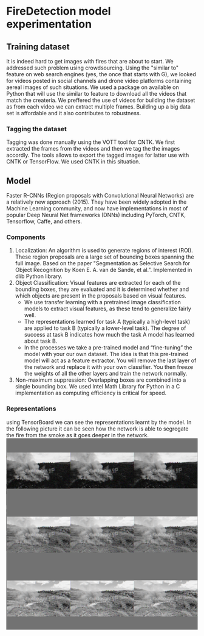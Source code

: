 # FireDetection model experimentation

<h2>Training dataset</h2>
<p>It is indeed hard to get images with fires that are about to start. We addressed such problem using crowdsourcing. Using the "similar to" feature on web search engines (yes, the once that starts with G), we looked for videos posted in social channels and drone video platforms containing aereal images of such situations. We used a package on available on Python that will use the similar to feature to download all the videos that match the createria. We preffered the use of videos for building the dataset as from each video we can extract multiple frames. Building up a big data set is affordable and it also contributes to robustness.</p>

<h3>Tagging the dataset</h3>
<p>Tagging was done manually using the VOTT tool for CNTK. We first extracted the frames from the videos and then we tag the the images accordly. The tools allows to export the tagged images for latter use with CNTK or TensorFlow. We used CNTK in this situation.</p>

<h2>Model</h2>
<p>Faster R-CNNs (Region proposals with Convolutional Neural Networks) are a relatively new approach (2015). They have been widely adopted in the Machine Learning community, and now have implementations in most of popular Deep Neural Net frameworks (DNNs) including PyTorch, CNTK, Tensorflow, Caffe, and others.</p>

<h3>Components</h3>
<p>
    <ol>
        <li>Localization: An algorithm is used to generate regions of interest (ROI). These region proposals are a large set of bounding boxes spanning the full image. Based on the paper "Segmentation as Selective Search for Object Recognition by Koen E. A. van de Sande, et al.". Implemented in dlib Python library.</li>
	    <li>Object Classification: Visual features are extracted for each of the bounding boxes, they are evaluated and it is determined whether and which objects are present in the proposals based on visual features.
            <ul>
                <li>We use transfer learning with a pretrained image classification models to extract visual features, as these tend to generalize fairly well.</li>
                <li>The representations learned for task A (typically a high-level task) are applied to task B (typically a lower-level task). The degree of success at task B indicates how much the task A model has learned about task B.</li>
                <li>In the processes we take a pre-trained model and “fine-tuning” the model with your our own dataset. The idea is that this pre-trained model will act as a feature extractor. You will remove the last layer of the network and replace it with your own classifier. You then freeze the weights of all the other layers and train the network normally.</li>
            </ul>
        </li>
        <li>Non-maximum suppression: Overlapping boxes are combined into a single bounding box. We used Intel Math Library for Python in a C implementation as computing efficiency is critical for speed.</li>
    </ol>
</p>

<h3>Representations</h3>
<p>
using TensorBoard we can see the representations learnt by the model. In the following picture it can be seen how the network is able to segregate the fire from the smoke as it goes deeper in the network.
<img src="../doc/representations.png" alt="Representations learnt">
</p>
